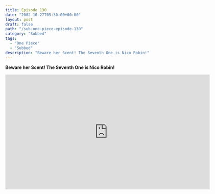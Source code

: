 ```yaml
---
title: Episode 130
date: "2002-10-27T05:30:00+00:00"
layout: post
draft: false
path: "/sub-one-piece-episode-130"
category: "Subbed"
tags:
  - "One Piece"
  - "Subbed"
description: "Beware her Scent! The Seventh One is Nico Robin!"
---
```


**Beware her Scent! The Seventh One is Nico Robin!**

<iframe width="640" height="360" src="https://www.rapidvideo.com/e/FXQDXERWPI" frameborder="0" marginwidth=0 marginheight=0 scrolling=no allowfullscreen></iframe>

